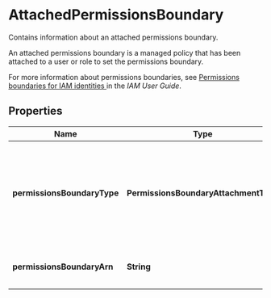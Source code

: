 

# AttachedPermissionsBoundary

<p>Contains information about an attached permissions boundary.</p> <p>An attached permissions boundary is a managed policy that has been attached to a user or role to set the permissions boundary.</p> <p>For more information about permissions boundaries, see <a href=\"https://docs.aws.amazon.com/IAM/latest/UserGuide/access_policies_boundaries.html\">Permissions boundaries for IAM identities </a> in the <i>IAM User Guide</i>.</p>

## Properties

| Name | Type | Description | Notes |
|------------ | ------------- | ------------- | -------------|
|**permissionsBoundaryType** | **PermissionsBoundaryAttachmentType** |  The permissions boundary usage type that indicates what type of IAM resource is used as the permissions boundary for an entity. This data type can only have a value of &lt;code&gt;Policy&lt;/code&gt;. |  [optional] |
|**permissionsBoundaryArn** | **String** |  The ARN of the policy used to set the permissions boundary for the user or role. |  [optional] |



